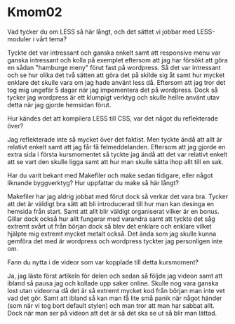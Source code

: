 Kmom02
===============================

Vad tycker du om LESS så här långt, och det sättet vi jobbar med LESS-moduler i vårt tema?

Tyckte det var intressant och ganska enkelt samt att responsive menu var ganska intressant och kolla på exemplet eftersom att jag har försökt att göra en sådan "hamburge meny" förut fast på wordpress. Så det var intressant och se hur olika det två sätten att göra det på skilde sig åt samt hur mycket enklare det skulle vara om jag hade använt less då. Eftersom att jag tror det tog mig ungefär 5 dagar när jag impementera det på wordpress. Dock så tycker jag wordpress är ett klumpigt verktyg och skulle hellre använt utav detta när jag gjorde hemsidan förut.

Hur kändes det att kompilera LESS till CSS, var det något du reflekterade över?

Jag reflekterade inte så mycket över det faktist. Men tyckte ändå att allt är relativt enkelt samt att jag får få felmeddelanden. Eftersom att jag gjorde en extra sida i första kursmomentet så tyckte jag ändå att det var relativt enkelt att se vart den skulle ligga samt att hur man skulle sätta ihop allt till en sak.

Har du varit bekant med Makefiler och make sedan tidigare, eller något liknande byggverktyg? Hur uppfattar du make så här långt?

Makefiler har jag aldrig jobbat med förut dock så verkar det vara bra. Tycker att det är väldigt bra sätt att bli introducerad till hur man kan desinga en hemsida från start. Samt att allt blir väldigt organiserat vilker är en bonus. Gillar dock också hur allt fungerar med varandra samt att tyckte det såg extremt svårt ut från början dock så blev det enklare och enklare vilket hjälpte mig extremt mycket metalt också. Det ända som jag skulle kunna gemföra det med är wordpress och wordpress tyckter jag personligen inte om.

Fann du nytta i de videor som var kopplade till detta kursmoment?

Ja, jag läste först artikeln för delen och sedan så följde jag videon samt att ibland så pausa jag och kollade upp saker online. Skulle nog vara ganska lost utan videorna då det är så extremt mycket kod från början man inte vet vad det gör. Samt att ibland så kan man få lite små panik när något händer (som när vi tog bort default stylen) och man tror att man har sabbat allt. Dock när man ser på videon att det är så det ska se ut så blir man lättad.
